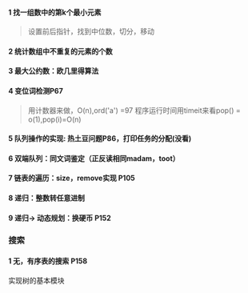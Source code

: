 #### 1 找一组数中的第k个最小元素
> 设置前后指针，找到中位数，切分，移动
#### 2 统计数组中不重复的元素的个数
#### 3 最大公约数：欧几里得算法
#### 4 变位词检测P67
> 用计数器来做，O(n),ord('a') =97
程序运行时间用timeit来看pop() = o(1),pop(i)=O(n) 
#### 5 队列操作的实现: 热土豆问题P86，打印任务的分配(没看)
#### 6 双端队列：同文词鉴定（正反读相同madam，toot）
#### 7 链表的遍历：size，remove实现 P105
#### 8 递归：整数转任意进制
#### 9 递归-> 动态规划：换硬币 P152
### 搜索
#### 1 无，有序表的搜索 P158
实现树的基本模块
